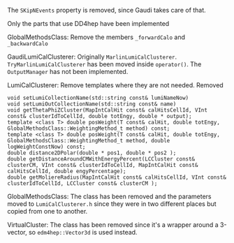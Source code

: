 <!--
Copyright (c) 2020-2024 Key4hep-Project.

This file is part of Key4hep.
See https://key4hep.github.io/key4hep-doc/ for further info.

Licensed under the Apache License, Version 2.0 (the "License");
you may not use this file except in compliance with the License.
You may obtain a copy of the License at

    http://www.apache.org/licenses/LICENSE-2.0

Unless required by applicable law or agreed to in writing, software
distributed under the License is distributed on an "AS IS" BASIS,
WITHOUT WARRANTIES OR CONDITIONS OF ANY KIND, either express or implied.
See the License for the specific language governing permissions and
limitations under the License.
-->
The `SKipNEvents` property is removed, since Gaudi takes care of that.

Only the parts that use DD4hep have been implemented

GlobalMethodsClass: Remove the members `_forwardCalo` and `_backwardCalo`

GaudiLumiCalClusterer: Originally `MarlinLumiCalClusterer`.
`TryMarlinLumiCalClusterer` has been moved inside `operator()`. The
`OutputManager` has not been implemented.

LumiCalClusterer: Remove templates where they are not needed. Removed
```
void setLumiCollectionName(std::string const& lumiNameNow)
void setLumiOutCollectionName(std::string const& name)
void getThetaPhiZCluster(MapIntCalHit const& calHitsCellId, VInt const& clusterIdToCellId, double totEngy, double * output);
template <class T> double posWeight(T const& calHit, double totEngy, GlobalMethodsClass::WeightingMethod_t method) const;
template <class T> double posWeight(T const& calHit, double totEngy, GlobalMethodsClass::WeightingMethod_t method, double logWeightConstNow) const;
double distance2DPolar(double * pos1, double * pos2 );
double getDistanceAroundCMWithEnergyPercent(LCCluster const& clusterCM, VInt const& clusterIdToCellId, MapIntCalHit const& calHitsCellId, double engyPercentage);
double getMoliereRadius(MapIntCalHit const& calHitsCellId, VInt const& clusterIdToCellId, LCCluster const& clusterCM );
```

GlobalMethodsClass: The class has been removed and the parameters moved to
`LumiCalClusterer.h` since they were in two different places but copied from one
to another.

VirtualCluster: The class has been removed since it's a wrapper around a
3-vector, so `edm4hep::Vector3d` is used instead.

